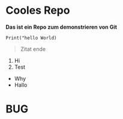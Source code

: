 # Cooles Repo
**Das ist ein Repo zum demonstrieren von Git**

`Print("hello World)`

> Zitat ende

1. Hi
2. Test

- Why
- Hallo


# BUG